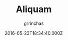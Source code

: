 ---
title: Aliquam
github: https://github.com/grrinchas/aliquam
demo: https://grrinchas.github.io/
author: grrinchas
ssg:
  - Jekyll
cms:
  - No Cms
date: 2016-05-23T18:34:40.000Z
description: 'Jekyll theme '
stale: true
draft: true
---